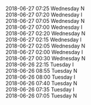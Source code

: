 2018-06-27 07:25 Wednesday  N  
2018-06-27 07:20 Wednesday  I  
2018-06-27 07:05 Wednesday  N  
2018-06-27 07:00 Wednesday  I  
2018-06-27 02:20 Wednesday  N  
2018-06-27 02:15 Wednesday  I  
2018-06-27 02:05 Wednesday  N  
2018-06-27 02:00 Wednesday  I  
2018-06-27 00:30 Wednesday  N  
2018-06-26 22:15 Tuesday  I  
2018-06-26 08:55 Tuesday  N  
2018-06-26 08:00 Tuesday  I  
2018-06-26 07:40 Tuesday  N  
2018-06-26 07:35 Tuesday  I  
2018-06-26 07:05 Tuesday  N  
